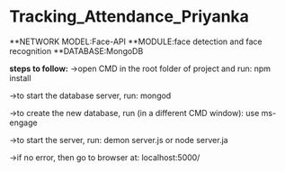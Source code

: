 # Tracking_Attendance_Priyanka

**NETWORK MODEL:Face-API
**MODULE:face detection and face recognition
**DATABASE:MongoDB

**steps to follow:**
->open CMD in the root folder of project and run:
npm install

->to start the database server, run:
mongod

->to create the new database, run (in a different CMD window):
use ms-engage

->to start the server, run:
demon server.js 
or node server.ja

->if no error, then go to browser at:
localhost:5000/
